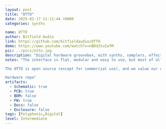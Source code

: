 ```yaml
---
layout: post
title: "OTTO"
date: 2025-02-17 11:11:44 +0000
categories: synths

name: OTTO
author: Bitfield Audio
link: https://github.com/bitfieldaudio/OTTO
demo: https://www.youtube.com/watch?v=nBDd2tuIafM
pic: ../pics/otto.jpg
description: "Digital hardware groovebox, with synths, samplers, effects and a sequencer with an audio looper."
notes: "The interface is flat, modular and easy to use, but most of all, it aims to encourage experimentation. The workflow is intended to be minimalistic with a minimum of menu-diving and everything at most a couple of intuitive button presses away.

The OTTO is open source (except for commercial use), and we value our community highly! 

Hardware repo"
artifacts:
  - Schematic: true
  - PCB: true
  - BOM: false
  - FW: true
  - Docs: false
  - Enclosure: false
tags: [Polyphonic,Digital]
level: Intermediate
---
```


